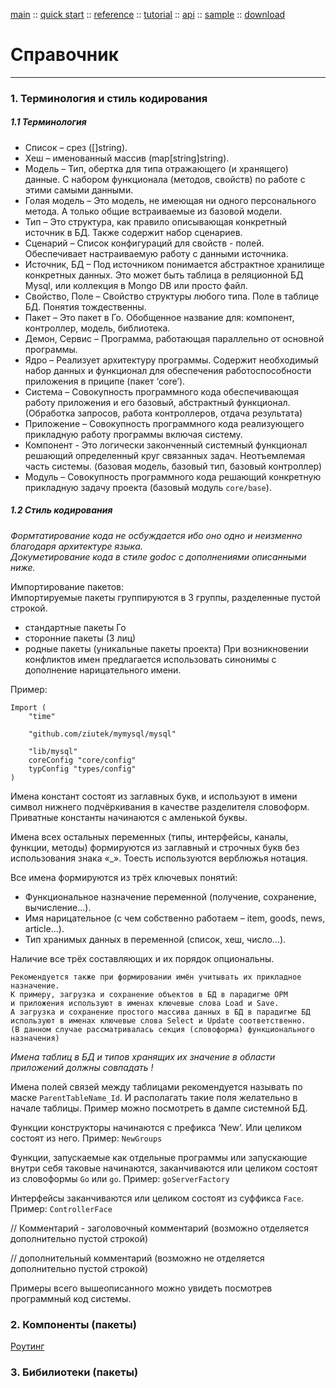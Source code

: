 [main](/) ::
[quick start](/docs/start.html) ::
[reference](/docs/reference.html) ::
[tutorial](/docs/tutorial.html) ::
[api](/docs/api.html) ::
[sample](/sample) ::
[download](https://github.com/kshamiev/sungora)

# Справочник
***

### 1. Терминология и стиль кодирования

##### 1.1 Терминология
- Список – срез ([]string).
- Хеш – именованный массив (map[string]string).
- Модель – Тип, обертка для типа отражающего (и хранящего) данные. С набором функционала (методов, свойств) по работе с этими самыми данными.
- Голая модель – Это модель, не имеющая ни одного персонального метода. А только общие встраиваемые из базовой модели.
- Тип – Это структура, как правило описывающая конкретный источник в БД. Также содержит набор сценариев.
- Сценарий – Список конфигураций для свойств - полей. Обеспечивает настраиваемую работу с данными источника.
- Источник, БД – Под источником понимается абстрактное хранилище конкретных данных. Это может быть таблица в реляционной БД Mysql, или коллекция в Mongo DB или просто файл.
- Свойство, Поле – Свойство структуры любого типа. Поле в таблице БД. Понятия тождественны.
- Пакет – Это пакет в Го. Обобщенное название для: компонент, контроллер, модель, библиотека.
- Демон, Сервис – Программа, работающая параллельно от основной программы.
- Ядро – Реализует архитектуру программы. Содержит необходимый набор данных и функционал для обеспечения работоспособности приложения в приципе (пакет ‘core’).
- Система – Совокупность программного кода обеспечивающая работу приложения и его базовый, абстрактный функционал. (Обработка запросов, работа контроллеров, отдача результата)
- Приложение – Совокупность программного кода реализующего прикладную работу программы включая систему.
- Компонент - Это логически законченный системный функционал решающий определенный круг связанных задач. Неотъемлемая часть системы. (базовая модель, базовый тип, базовый контроллер)
- Модуль – Совокупность программного кода решающий конкретную прикладную задачу проекта (базовый модуль `core/base`).

##### 1.2 Стиль кодирования

*Формтатирование кода не осбуждается ибо оно одно и неизменно благодаря архитектуре языка.*  
*Докуметирование кода в стиле godoc с дополнениями описанными ниже.*

Импортирование пакетов:  
Импортируемые пакеты группируются в 3 группы, разделенные пустой строкой.  
- стандартные пакеты Го
- сторонние пакеты (3 лиц)
- родные пакеты (уникальные пакеты проекта)
При возникновении конфликтов имен предлагается использовать синонимы с дополнение нарицательного имени.


Пример:

	Import (
		"time"
	
		"github.com/ziutek/mymysql/mysql"
	
		"lib/mysql"
		coreConfig "core/config"
		typConfig "types/config"
	)

Имена констант состоят из заглавных букв, и используют в имени символ нижнего подчёркивания в качестве разделителя словоформ. Приватные константы начинаются с амленькой буквы.

Имена всех остальных переменных (типы, интерфейсы, каналы, функции, методы) формируются из заглавный и строчных букв без использования знака «_». Тоесть используются верблюжья нотация.

Все имена формируются из трёх ключевых понятий:  
- Функциональное назначение переменной (получение, сохранение, вычисление…).
- Имя нарицательное (с чем собственно работаем – item, goods, news, article…).
- Тип хранимых данных в переменной (список, хеш, число...).

Наличие все трёх составляющих и их порядок опциональны.

	Рекомендуется также при формировании имён учитывать их прикладное назначение.
	К примеру, загрузка и сохранение объектов в БД в парадигме ОРМ
	и приложения используют в именах ключевые слова Load и Save.
	А загрузка и сохранение простого массива данных в БД в парадигме БД
	используют в именах ключевые слова Select и Update соответственно.
	(В данном случае рассматривалась секция (словоформа) функционального назначения)

*Имена таблиц в БД и типов хранящих их значение в области приложений должны совпадать !*

Имена полей связей между таблицами рекомендуется называть по маске `ParentTableName_Id`.
И располагать такие поля желательно в начале таблицы.
Пример можно посмотреть в дампе системной БД.

Функции конструкторы начинаются с префикса ‘New’. Или целиком состоят из него.
Пример: `NewGroups`

Функции, запускаемые как отдельные программы или запускающие внутри себя таковые начинаются, заканчиваются или целиком состоят из словоформы `Go` или `go`.
Пример: `goServerFactory`

Интерфейсы заканчиваются или целиком состоят из суффикса `Face`.
Пример: `ControllerFace`

// Комментарий	- заголовочный комментарий (возможно отделяется дополнительно пустой строкой)

// дополнительный комментарий (возможно не отделяется дополнительно пустой строкой)

Примеры всего вышеописанного можно увидеть посмотрев программный код системы.

### 2. Компоненты (пакеты)

[Роутинг](/docs/reference/route.html)

### 3. Бибилиотеки (пакеты)

